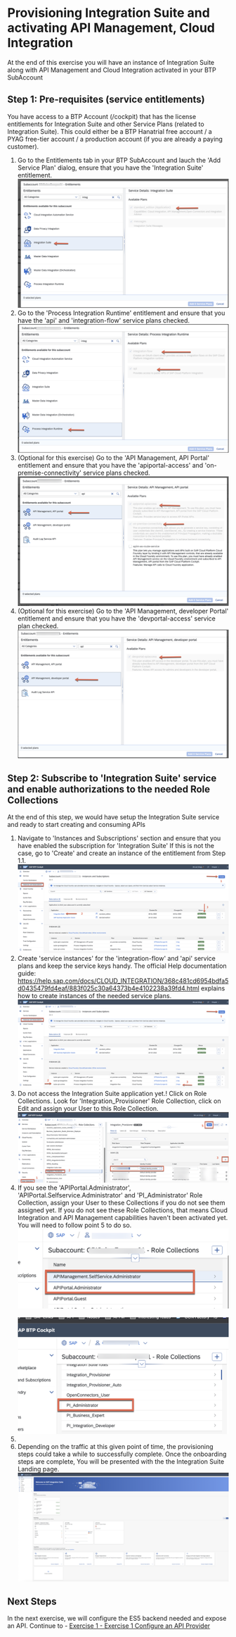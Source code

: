 # Provisioning Integration Suite and activating API Management, Cloud Integration

At the end of this exercise you will have an instance of Integration Suite along with API Management and Cloud Integration activated in your BTP SubAccount


## Step 1: Pre-requisites (service entitlements)
You have access to a BTP Account (/cockpit) that has the license entitlements for Integration Suite and other Service Plans (related to Integration Suite). This could either be a BTP Hanatrial free account / a PYAG free-tier account / a production account (if you are already a paying customer).

1. Go to the Entitlements tab in your BTP SubAccount and lauch the 'Add Service Plan' dialog, ensure that you have the 'Integration Suite' entitlement.  <br>![](/exercises/ex0_0/images/Picture1.png)
2. Go to the 'Process Integration Runtime' entitlement and ensure that you have the 'api' and 'integration-flow' service plans checked.  <br>![](/exercises/ex0_0/images/Picture2.png)
3. (Optional for this exercise) Go to the 'API Management, API Portal' entitlement and ensure that you have the 'apiportal-access' and 'on-premise-connectivity' service plans checked.  <br>![](/exercises/ex0_0/images/Picture3.png)
4. (Optional for this exercise) Go to the 'API Management, developer Portal' entitlement and ensure that you have the 'devportal-access' service plan checked.  <br>![](/exercises/ex0_0/images/Picture4.png)


## Step 2: Subscribe to 'Integration Suite' service and enable authorizations to the needed Role Collections
At the end of this step, we would have setup the Integration Suite service and ready to start creating and consuming APIs
1. Navigate to 'Instances and Subscriptions' section and ensure that you have enabled the subscription for 'Integration Suite' If this is not the case, go to 'Create' and create an instance of the entitlement from Step 1.1.  <br>![](/exercises/ex0_0/images/Picture5.png)
2. Create 'service instances' for the 'integration-flow' and 'api' service plans and keep the service keys handy. The official Help documentation guide: https://help.sap.com/docs/CLOUD_INTEGRATION/368c481cd6954bdfa5d0435479fd4eaf/883f025c30a64373b4e4102238a39fd4.html explains how to create instances of the needed service plans.   <br>![](/exercises/ex0_0/images/Picture6.png)
3. Do not access the Integration Suite application yet.! Click on Role Collections. Look for 'Integration_Provisioner' Role Collection, click on Edit and assign your User to this Role Collection. <br>![](/exercises/ex0_0/images/Picture7.png)
4. If you see the 'APIPortal.Administrator', 'APIPortal.Selfservice.Administrator' and 'PI_Administrator' Role Collection, assign your User to these Collections if you do not see them assigned yet. If you do not see these Role Collections, that means Cloud Integration and API Management capabilities haven't been activated yet. You will need to follow point 5 to do so. <br>![](/exercises/ex0_0/images/Picture8.png) <br><br>![](/exercises/ex0_0/images/Picture9.png)
5. <write>
6. Depending on the traffic at this given point of time, the provisioning steps could take a while to successfully complete. Once the onboarding steps are complete, You will be presented with the the Integration Suite Landing page. <br>![](/exercises/ex0_0/images/Picture10.png)
## Next Steps
In the next exercise, we will configure the ES5 backend needed and expose an API. Continue to - [Exercise 1 - Exercise 1 Configure an API Provider](../exercise1/README.md)

